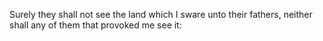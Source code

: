 Surely they shall not see the land which I sware unto their fathers, neither shall any of them that provoked me see it:
